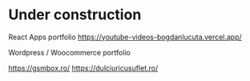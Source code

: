 # Under construction
React Apps portfolio
https://youtube-videos-bogdanlucuta.vercel.app/

Wordpress / Woocommerce portfolio

https://gsmbox.ro/
https://dulciuricusuflet.ro/
